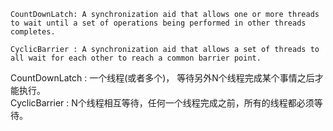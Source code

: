 
    CountDownLatch: A synchronization aid that allows one or more threads to wait until a set of operations being performed in other threads    completes.

    CyclicBarrier : A synchronization aid that allows a set of threads to all wait for each other to reach a common barrier point.

CountDownLatch : 一个线程(或者多个)， 等待另外N个线程完成某个事情之后才能执行。   
CyclicBarrier  : N个线程相互等待，任何一个线程完成之前，所有的线程都必须等待。

